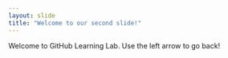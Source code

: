 ```yaml
---
layout: slide
title: "Welcome to our second slide!"
---
```

Welcome to GitHub Learning Lab.
Use the left arrow to go back!

